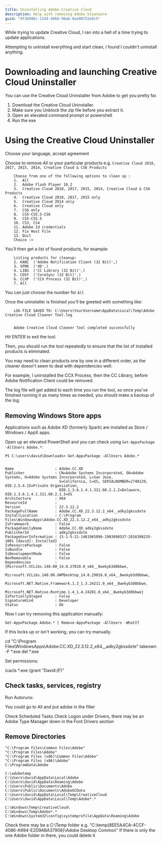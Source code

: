 ```yaml
---
title: Uninstalling Adobe Creative Cloud
description: Help with removing Adobe bloatware
guid: "9f3b086c-1244-40bb-90ab-0ae08752e0c5"
---
```


While trying to update Creative Cloud, I ran into a hell of a time trying to update applications.

Attempting to uninstall everything and start clean, I found I couldn't uninstall anything.

# Downloading and launching Creative Cloud Uninstaller

You can use the Creative Cloud Uninstaller from Adobe to get you pretty far.

1. Download the Creative Cloud Uninstaller.
2. Make sure you Unblock the zip file before you extract it.
3. Open an elevated command prompt or powershell
4. Run the exe

# Using the Creative Cloud Uninstaller

Choose your language, accept agreement

Choose to remove *All* or your particular products e.g. `Creative Cloud 2018, 2017, 2015, 2014, Creative Cloud & CS6 Products`

```
    Choose from one of the following options to clean up :
    1.  All
    2.  Adobe Flash Player 10.2
    3.  Creative Cloud 2018, 2017, 2015, 2014, Creative Cloud & CS6 Products
    4.  Creative Cloud 2018, 2017, 2015 only
    5.  Creative Cloud 2014 only
    6.  Creative Cloud only
    7.  CS6 only
    8.  CS5-CS5.5-CS6
    9.  CS5-CS5.5
    10. CS3, CS4
    11. Adobe Id credentials
    12. Fix Host File
    13. Quit
    Choice :>
```

You'll then get a list of found products, for example:

```
    Listing products for cleanup:
    2. KANC  ('Adobe Notification Client (32 Bit)',)
    3. SPRK  ('XD',)
    4. LIBS  ('CC Library (32 Bit)',)
    5. COSY  ('CoreSync (32 Bit)',)
    6. CCXP  ('CCX Process (32 Bit)',)
    7. All
 ```

You can just choose the number for `All`

Once the uninstaller is finished you'll be greeted with something like:

```
    LOG FILE SAVED TO: C:\Users\YourUsername\AppData\Local\Temp\Adobe Creative Cloud Cleaner Tool.log


    Adobe Creative Cloud Cleaner Tool completed successfully
```

Hit ENTER to exit the tool.

Then, you should run the tool repeatedly to ensure that the list of installed products is eliminated.

You may need to clean products one by one in a different order, as the cleaner doesn't seem to deal with dependencies well.

For example, I uninstalled the CCX Process, then the CC Library, before Adobe Notification Client could be removed.

The log file will get added to each time you run the tool, so once you've finished running it as many times as needed, you should make a backup of the log.

## Removing Windows Store apps

Applications such as Adobe XD (formerly Spark) are installed as Store / Windows / AppX apps.

Open up an elevated PowerShell and you can check using `Get-AppxPackage -AllUsers Adobe.*`:

```
PS C:\users\david\Downloads> Get-AppxPackage -AllUsers Adobe.*


Name                   : Adobe.CC.XD
Publisher              : CN=Adobe Systems Incorporated, OU=Adobe Systems, O=Adobe Systems Incorporated, L=San Jose,
                         S=California, C=US, SERIALNUMBER=2748129, OID.2.5.4.15=Private Organization,
                         OID.1.3.6.1.4.1.311.60.2.1.2=Delaware, OID.1.3.6.1.4.1.311.60.2.1.3=US
Architecture           : X64
ResourceId             :
Version                : 22.3.12.2
PackageFullName        : Adobe.CC.XD_22.3.12.2_x64__adky2gkssdxte
InstallLocation        : C:\Program Files\WindowsApps\Adobe.CC.XD_22.3.12.2_x64__adky2gkssdxte
IsFramework            : False
PackageFamilyName      : Adobe.CC.XD_adky2gkssdxte
PublisherId            : adky2gkssdxte
PackageUserInformation : {S-1-5-21-1461965896-1903698537-2016398235-1001 [david]: Installed}
IsResourcePackage      : False
IsBundle               : False
IsDevelopmentMode      : False
NonRemovable           : False
Dependencies           : {Microsoft.VCLibs.140.00_14.0.27810.0_x64__8wekyb3d8bbwe,
                         Microsoft.VCLibs.140.00.UWPDesktop_14.0.29016.0_x64__8wekyb3d8bbwe,
                         Microsoft.NET.Native.Framework.1.3_1.3.24211.0_x64__8wekyb3d8bbwe,
                         Microsoft.NET.Native.Runtime.1.4_1.4.24201.0_x64__8wekyb3d8bbwe}
IsPartiallyStaged      : False
SignatureKind          : Developer
Status                 : Ok
```

Now I can try removing this application manually:

```
Get-AppxPackage Adobe.* | Remove-AppxPackage -AllUsers -WhatIf
```



If this locks up or isn't working, you can try manually.

cd "C:\Program Files\WindowsApps\Adobe.CC.XD_22.3.12.2_x64__adky2gkssdxte"
takeown -F *.exe
del *.exe

Set permissions:

icacls *.exe /grant "David:(F)"




## Check tasks, services, registry

Run Autoruns:

You could go to All and put adobe in the filter

Check Scheduled Tasks
Check Logon
under Drivers, there may be an Adobe Type Manager down in the Font Drivers section

## Remove Directories

```
"C:\Program Files\Common Files\Adobe"
"C:\Program Files\Adobe"
"C:\Program Files (x86)\Common Files\Adobe"
"C:\Program Files (x86)\Adobe"
C:\ProgramData\Adobe

C:\adobetemp
C:\Users\david\AppData\Local\Adobe
C:\Users\david\AppData\Roaming\Adobe
C:\Users\Public\Documents\Adobe
C:\Users\Public\Documents\AdobeGCData
C:\Users\david\AppData\Local\Temp\CreativeCloud
C:\Users\david\AppData\Local\Temp\Adobe*.*

C:\Windows\Temp\CreativeCloud\
C:\Windows\Temp\Adobe*.*
C:\Windows\System32\config\systemprofile\AppData\Roaming\Adobe
```

Check there may be a C:\Temp folder e.g. "C:\temp\{8EE5A4CA-4CCF-4086-A994-E2D9ABA37908}\Adobe Desktop Common"
If there is only the one Adobe folder in there, you could delete it

